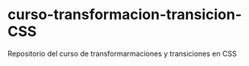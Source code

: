 # curso-transformacion-transicion-CSS
Repositorio del curso de transformarmaciones y transiciones en CSS 
